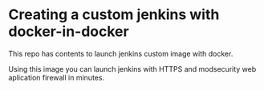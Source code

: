 # Creating a custom jenkins with docker-in-docker

This repo has contents to launch jenkins custom image with docker.

Using this image you can launch jenkins with HTTPS and modsecurity web aplication firewall in minutes.

